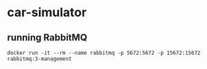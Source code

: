 # car-simulator
 
## running RabbitMQ
```
docker run -it --rm --name rabbitmq -p 5672:5672 -p 15672:15672 rabbitmq:3-management
```
